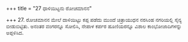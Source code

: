 +++
title = "27 ಧಾಳಿಯಿಟ್ಟನು ರೋಚಮಾನನ"

+++
27. ರೋಚಮಾನನ ಮೇಲೆ ದಾಳಿಯಿಟ್ಟು ಕಪ್ಪ ಪಡೆದು ಮುಂದೆ ಚಿತ್ರಾಯುಧನ ನರಸಿಂಹ ನಗರಿಯಲ್ಲಿ ಸೈನ್ಯ ಬೀಡುಬಿಟ್ಟಿತು. ಅನಂತರ ವಂಗರನ್ನೂ ಸೋಲಿಸಿ, ನೇಪಾಳ ಕರ್ಪರ ಹೂಣಿಯರನ್ನೂ ವಿಶಾಲ ಕಾಂಭೋಜಾದಿಗಳನ್ನು ಅಪ್ಪಳಿಸಿದ.
